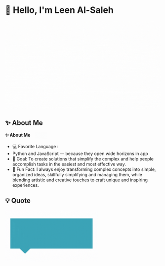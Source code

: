 # 👋 Hello, I'm Leen Al-Saleh

![Leen](./leen.gif)


## ✨ About Me  
<p align="left">
  <strong>✨ About Me</strong>
  <img src="../Leen_Al-Saleh/lolo.gif" alt="Lolo" width="40" style="vertical-align: middle; margin-left: 10px;"/>
</p>



- 💻 Favorite Language :
-  Python and JavaScript — because they open wide horizons in app
- 🎯 Goal: To create solutions that simplify the complex and help people accomplish tasks in the easiest and most effective way.
- 🌸 Fun Fact: I always enjoy transforming complex concepts into simple, organized ideas, skillfully simplifying and managing them, while blending artistic and creative touches to craft unique and inspiring experiences.

## 💡 Quote
> <p align="center">
  <img src="./Leen.gif" alt="Leen" width="300"/>
</p>
